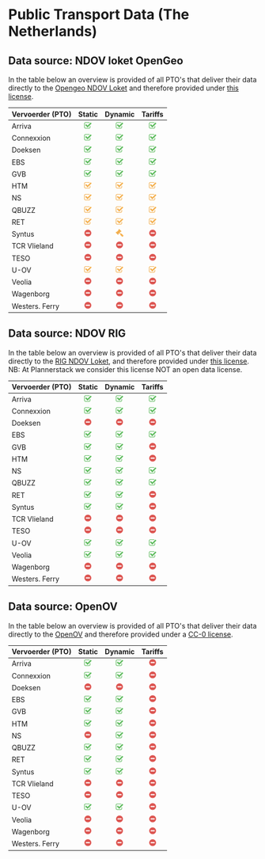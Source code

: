 # Public Transport Data (The Netherlands)

<!-- ICONS
![Available](/images/check-square-o_5cb85c_32.png "Available")
![Indirect](/images/check-square-o_f0ad4e_32.png "Indirect")
![Not available](/images/minus-circle_d9534f_32.png "Not available")
![Legal](/images/legal_f0ad4e_32.png "Legal")
 -->

## Data source: NDOV loket OpenGeo

In the table below an overview is provided of all PTO's that deliver their data directly to the [Opengeo NDOV Loket](https://ndovloket.nl/) and therefore provided under [this license](https://ndovloket.nl/media/pdf/voorbeeld-leverings-overeenkomst.pdf).


| Vervoerder (PTO) |                                Static                                |                                Dynamic                               |                                Tariffs                               |
|------------------|:--------------------------------------------------------------------:|:--------------------------------------------------------------------:|:--------------------------------------------------------------------:|
| Arriva           |    ![Available](/images/check-square-o_5cb85c_32.png "Available")    |    ![Available](/images/check-square-o_5cb85c_32.png "Available")    |    ![Available](/images/check-square-o_5cb85c_32.png "Available")    |
| Connexxion       |    ![Available](/images/check-square-o_5cb85c_32.png "Available")    |    ![Available](/images/check-square-o_5cb85c_32.png "Available")    |    ![Available](/images/check-square-o_5cb85c_32.png "Available")    |
| Doeksen          |    ![Available](/images/check-square-o_5cb85c_32.png "Available")    |    ![Available](/images/check-square-o_5cb85c_32.png "Available")    |    ![Available](/images/check-square-o_5cb85c_32.png "Available")    |              
| EBS              |    ![Available](/images/check-square-o_5cb85c_32.png "Available")    |    ![Available](/images/check-square-o_5cb85c_32.png "Available")    |    ![Available](/images/check-square-o_5cb85c_32.png "Available")    |
| GVB              |    ![Available](/images/check-square-o_5cb85c_32.png "Available")    |    ![Available](/images/check-square-o_5cb85c_32.png "Available")    |    ![Available](/images/check-square-o_5cb85c_32.png "Available")    | 
| HTM              | ![Indirect](/images/check-square-o_f0ad4e_32.png "Indirect")           | ![Indirect](/images/check-square-o_f0ad4e_32.png "Indirect")           | ![Indirect](/images/check-square-o_f0ad4e_32.png "Indirect")           |
| NS               | ![Indirect](/images/check-square-o_f0ad4e_32.png "Indirect")           | ![Indirect](/images/check-square-o_f0ad4e_32.png "Indirect")           | ![Indirect](/images/check-square-o_f0ad4e_32.png "Indirect")           |
| QBUZZ            | ![Indirect](/images/check-square-o_f0ad4e_32.png "Indirect")           | ![Indirect](/images/check-square-o_f0ad4e_32.png "Indirect")           | ![Indirect](/images/check-square-o_f0ad4e_32.png "Indirect")           |
| RET              | ![Indirect](/images/check-square-o_f0ad4e_32.png "Indirect")           | ![Indirect](/images/check-square-o_f0ad4e_32.png "Indirect")           | ![Indirect](/images/check-square-o_f0ad4e_32.png "Indirect")           |
| Syntus           | ![Not available](/images/minus-circle_d9534f_32.png "Not available") | ![Legal](/images/legal_f0ad4e_32.png "Legal") | ![Not available](/images/minus-circle_d9534f_32.png "Not available") |
| TCR Vlieland     | ![Not available](/images/minus-circle_d9534f_32.png "Not available") | ![Not available](/images/minus-circle_d9534f_32.png "Not available") | ![Not available](/images/minus-circle_d9534f_32.png "Not available") |                                                                     |
| TESO             | ![Not available](/images/minus-circle_d9534f_32.png "Not available") | ![Not available](/images/minus-circle_d9534f_32.png "Not available") | ![Not available](/images/minus-circle_d9534f_32.png "Not available") |                                                                   |
| U-OV             | ![Indirect](/images/check-square-o_f0ad4e_32.png "Indirect")           | ![Indirect](/images/check-square-o_f0ad4e_32.png "Indirect")           | ![Indirect](/images/check-square-o_f0ad4e_32.png "Indirect")           |                                                                      |
| Veolia           | ![Not available](/images/minus-circle_d9534f_32.png "Not available") | ![Not available](/images/minus-circle_d9534f_32.png "Not available") | ![Not available](/images/minus-circle_d9534f_32.png "Not available") |
| Wagenborg        | ![Not available](/images/minus-circle_d9534f_32.png "Not available") | ![Not available](/images/minus-circle_d9534f_32.png "Not available") | ![Not available](/images/minus-circle_d9534f_32.png "Not available") |                                                                      |
| Westers. Ferry   | ![Not available](/images/minus-circle_d9534f_32.png "Not available") | ![Not available](/images/minus-circle_d9534f_32.png "Not available") | ![Not available](/images/minus-circle_d9534f_32.png "Not available") |

## Data source: NDOV RIG

In the table below an overview is provided of all PTO's that deliver their data directly to the [RIG NDOV Loket](https://reisinformatiegroep.nl/ndovloket/), and therefore provided under [this license](https://reisinformatiegroep.nl/ndovloket/sla). NB: At Plannerstack we consider this license NOT an open data license.


| Vervoerder (PTO) |                                Static                                |                                Dynamic                               |                                Tariffs                               |
|------------------|:--------------------------------------------------------------------:|:--------------------------------------------------------------------:|:--------------------------------------------------------------------:|
| Arriva           |    ![Available](/images/check-square-o_5cb85c_32.png "Available")    |    ![Available](/images/check-square-o_5cb85c_32.png "Available")    |    ![Available](/images/check-square-o_5cb85c_32.png "Available")    |
| Connexxion       |    ![Available](/images/check-square-o_5cb85c_32.png "Available")    |    ![Available](/images/check-square-o_5cb85c_32.png "Available")    |    ![Available](/images/check-square-o_5cb85c_32.png "Available")    |
| Doeksen          | ![Not available](/images/minus-circle_d9534f_32.png "Not available") | ![Not available](/images/minus-circle_d9534f_32.png "Not available") | ![Not available](/images/minus-circle_d9534f_32.png "Not available") |                                                                    
| EBS              |    ![Available](/images/check-square-o_5cb85c_32.png "Available")    |    ![Available](/images/check-square-o_5cb85c_32.png "Available")    |    ![Available](/images/check-square-o_5cb85c_32.png "Available")    |
| GVB              |    ![Available](/images/check-square-o_5cb85c_32.png "Available")    |    ![Available](/images/check-square-o_5cb85c_32.png "Available")    | ![Not available](/images/minus-circle_d9534f_32.png "Not available") |                                                                
| HTM              |    ![Available](/images/check-square-o_5cb85c_32.png "Available")    |    ![Available](/images/check-square-o_5cb85c_32.png "Available")    | ![Not available](/images/minus-circle_d9534f_32.png "Not available") |                                                                
| NS               |    ![Available](/images/check-square-o_5cb85c_32.png "Available")    |    ![Available](/images/check-square-o_5cb85c_32.png "Available")    |    ![Available](/images/check-square-o_5cb85c_32.png "Available")    |
| QBUZZ            |    ![Available](/images/check-square-o_5cb85c_32.png "Available")    |    ![Available](/images/check-square-o_5cb85c_32.png "Available")    |    ![Available](/images/check-square-o_5cb85c_32.png "Available")    |
| RET              |    ![Available](/images/check-square-o_5cb85c_32.png "Available")    |    ![Available](/images/check-square-o_5cb85c_32.png "Available")    | ![Not available](/images/minus-circle_d9534f_32.png "Not available") |
| Syntus           |    ![Available](/images/check-square-o_5cb85c_32.png "Available")    |    ![Available](/images/check-square-o_5cb85c_32.png "Available")    | ![Not available](/images/minus-circle_d9534f_32.png "Not available") |
| TCR Vlieland     | ![Not available](/images/minus-circle_d9534f_32.png "Not available") | ![Not available](/images/minus-circle_d9534f_32.png "Not available") | ![Not available](/images/minus-circle_d9534f_32.png "Not available") |
| TESO             | ![Not available](/images/minus-circle_d9534f_32.png "Not available") | ![Not available](/images/minus-circle_d9534f_32.png "Not available") | ![Not available](/images/minus-circle_d9534f_32.png "Not available") |
| U-OV             |    ![Available](/images/check-square-o_5cb85c_32.png "Available")    |    ![Available](/images/check-square-o_5cb85c_32.png "Available")    |    ![Available](/images/check-square-o_5cb85c_32.png "Available")    |                                                                   
| Veolia           |    ![Available](/images/check-square-o_5cb85c_32.png "Available")    |    ![Available](/images/check-square-o_5cb85c_32.png "Available")    |    ![Available](/images/check-square-o_5cb85c_32.png "Available")    |
| Wagenborg        | ![Not available](/images/minus-circle_d9534f_32.png "Not available") | ![Not available](/images/minus-circle_d9534f_32.png "Not available") | ![Not available](/images/minus-circle_d9534f_32.png "Not available") |
| Westers. Ferry   | ![Not available](/images/minus-circle_d9534f_32.png "Not available") | ![Not available](/images/minus-circle_d9534f_32.png "Not available") | ![Not available](/images/minus-circle_d9534f_32.png "Not available") |

## Data source: OpenOV

In the table below an overview is provided of all PTO's that deliver their data directly to the [OpenOV](https://http://openov.nl//) and therefore provided under a [CC-0 license](https://creativecommons.org/publicdomain/zero/1.0/).

| Vervoerder (PTO) |                                Static                                |                                Dynamic                               |                                Tariffs                               |
|------------------|:--------------------------------------------------------------------:|:--------------------------------------------------------------------:|:--------------------------------------------------------------------:|
| Arriva           |    ![Available](/images/check-square-o_5cb85c_32.png "Available")    |    ![Available](/images/check-square-o_5cb85c_32.png "Available")    |     ![Not available](/images/minus-circle_d9534f_32.png "Not available")
| Connexxion       |    ![Available](/images/check-square-o_5cb85c_32.png "Available")    |    ![Available](/images/check-square-o_5cb85c_32.png "Available")    |     ![Not available](/images/minus-circle_d9534f_32.png "Not available")
| Doeksen          | ![Not available](/images/minus-circle_d9534f_32.png "Not available") | ![Not available](/images/minus-circle_d9534f_32.png "Not available") | ![Not available](/images/minus-circle_d9534f_32.png "Not available") |
| EBS              |    ![Available](/images/check-square-o_5cb85c_32.png "Available")    |    ![Available](/images/check-square-o_5cb85c_32.png "Available")    |     ![Not available](/images/minus-circle_d9534f_32.png "Not available")
| GVB              |    ![Available](/images/check-square-o_5cb85c_32.png "Available")    |    ![Available](/images/check-square-o_5cb85c_32.png "Available")    |     ![Not available](/images/minus-circle_d9534f_32.png "Not available")                                                                     |
| HTM              |    ![Available](/images/check-square-o_5cb85c_32.png "Available")    |    ![Available](/images/check-square-o_5cb85c_32.png "Available")    |     ![Not available](/images/minus-circle_d9534f_32.png "Not available")                                                                     |
| NS               | ![Not available](/images/minus-circle_d9534f_32.png "Not available") | ![Available](/images/check-square-o_5cb85c_32.png "Available") | ![Not available](/images/minus-circle_d9534f_32.png "Not available") |
| QBUZZ            |    ![Available](/images/check-square-o_5cb85c_32.png "Available")    |    ![Available](/images/check-square-o_5cb85c_32.png "Available")    |     ![Not available](/images/minus-circle_d9534f_32.png "Not available")
| RET              |    ![Available](/images/check-square-o_5cb85c_32.png "Available")    |    ![Available](/images/check-square-o_5cb85c_32.png "Available")    |     ![Not available](/images/minus-circle_d9534f_32.png "Not available")
| Syntus           |    ![Available](/images/check-square-o_5cb85c_32.png "Available")    |    ![Available](/images/check-square-o_5cb85c_32.png "Available")    |     ![Not available](/images/minus-circle_d9534f_32.png "Not available")
| TCR Vlieland     | ![Not available](/images/minus-circle_d9534f_32.png "Not available") | ![Not available](/images/minus-circle_d9534f_32.png "Not available") | ![Not available](/images/minus-circle_d9534f_32.png "Not available") |
| TESO             | ![Not available](/images/minus-circle_d9534f_32.png "Not available") | ![Not available](/images/minus-circle_d9534f_32.png "Not available") | ![Not available](/images/minus-circle_d9534f_32.png "Not available") |
| U-OV             |    ![Available](/images/check-square-o_5cb85c_32.png "Available")    |    ![Available](/images/check-square-o_5cb85c_32.png "Available")    |     ![Not available](/images/minus-circle_d9534f_32.png "Not available")
| Veolia           | ![Not available](/images/minus-circle_d9534f_32.png "Not available") | ![Not available](/images/minus-circle_d9534f_32.png "Not available") | ![Not available](/images/minus-circle_d9534f_32.png "Not available") |
| Wagenborg        | ![Not available](/images/minus-circle_d9534f_32.png "Not available") | ![Not available](/images/minus-circle_d9534f_32.png "Not available") | ![Not available](/images/minus-circle_d9534f_32.png "Not available") |
| Westers. Ferry   | ![Not available](/images/minus-circle_d9534f_32.png "Not available") | ![Not available](/images/minus-circle_d9534f_32.png "Not available") | ![Not available](/images/minus-circle_d9534f_32.png "Not available") |



